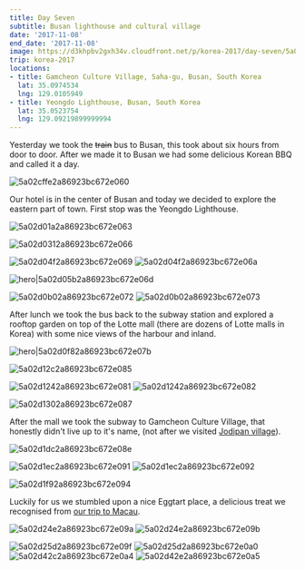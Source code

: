 ```yaml
---
title: Day Seven
subtitle: Busan lighthouse and cultural village
date: '2017-11-08'
end_date: '2017-11-08'
image: https://d3khpbv2gxh34v.cloudfront.net/p/korea-2017/day-seven/5a02d32b2a86923bc672e0a3.jpg
trip: korea-2017
locations:
- title: Gamcheon Culture Village, Saha-gu, Busan, South Korea
  lat: 35.0974534
  lng: 129.0105949
- title: Yeongdo Lighthouse, Busan, South Korea
  lat: 35.0523754
  lng: 129.09219899999994
---
```


Yesterday we took the ~~train~~ bus to Busan, this took about six hours from door to door. After we made it to Busan we had some delicious Korean BBQ and called it a day.

![5a02cffe2a86923bc672e060](https://d3khpbv2gxh34v.cloudfront.net/p/korea-2017/day-seven/5a02d0062a86923bc672e062.jpg "1.5")

Our hotel is in the center of Busan and today we decided to explore the eastern part of town. First stop was the Yeongdo Lighthouse.

![5a02d01a2a86923bc672e063](https://d3khpbv2gxh34v.cloudfront.net/p/korea-2017/day-seven/5a02d02e2a86923bc672e065.jpg "1.5")

![5a02d0312a86923bc672e066](https://d3khpbv2gxh34v.cloudfront.net/p/korea-2017/day-seven/5a02d03c2a86923bc672e068.jpg "1.5")

![5a02d04f2a86923bc672e069](https://d3khpbv2gxh34v.cloudfront.net/p/korea-2017/day-seven/5a02d0632a86923bc672e06f.jpg "1.5")
![5a02d04f2a86923bc672e06a](https://d3khpbv2gxh34v.cloudfront.net/p/korea-2017/day-seven/5a02d0572a86923bc672e06c.jpg "1.73")

![hero|5a02d05b2a86923bc672e06d](https://d3khpbv2gxh34v.cloudfront.net/p/korea-2017/day-seven/5a02d05b2a86923bc672e06d.jpg "1.636")

![5a02d0b02a86923bc672e072](https://d3khpbv2gxh34v.cloudfront.net/p/korea-2017/day-seven/5a02d0c02a86923bc672e076.jpg "1.5")
![5a02d0b02a86923bc672e073](https://d3khpbv2gxh34v.cloudfront.net/p/korea-2017/day-seven/5a02d0ba2a86923bc672e075.jpg "1.5")

After lunch we took the bus back to the subway station and explored a rooftop garden on top of the Lotte mall (there are dozens of Lotte malls in Korea) with some nice views of the harbour and inland.

![hero|5a02d0f82a86923bc672e07b](https://d3khpbv2gxh34v.cloudfront.net/p/korea-2017/day-seven/5a02d0f82a86923bc672e07b.jpg "1.5")

![5a02d12c2a86923bc672e085](https://d3khpbv2gxh34v.cloudfront.net/p/korea-2017/day-seven/5a02d1392a86923bc672e089.jpg "1.5")

![5a02d1242a86923bc672e081](https://d3khpbv2gxh34v.cloudfront.net/p/korea-2017/day-seven/5a02d1322a86923bc672e088.jpg "1.5")
![5a02d1242a86923bc672e082](https://d3khpbv2gxh34v.cloudfront.net/p/korea-2017/day-seven/5a02d12f2a86923bc672e086.jpg "1.715")

![5a02d1302a86923bc672e087](https://d3khpbv2gxh34v.cloudfront.net/p/korea-2017/day-seven/5a02d13d2a86923bc672e08a.jpg "1.5")

After the mall we took the subway to Gamcheon Culture Village, that honestly didn't live up to it's name, (not after we visited [Jodipan village](https://daybreakers.co/matsimitsu/59f5db9a2a86923bc672d570/59f788c32a86923bc672d8f0)).



![5a02d1dc2a86923bc672e08e](https://d3khpbv2gxh34v.cloudfront.net/p/korea-2017/day-seven/5a02d1e92a86923bc672e090.jpg "1.476")

![5a02d1ec2a86923bc672e091](https://d3khpbv2gxh34v.cloudfront.net/p/korea-2017/day-seven/5a02d2172a86923bc672e098.jpg "1.5")
![5a02d1ec2a86923bc672e092](https://d3khpbv2gxh34v.cloudfront.net/p/korea-2017/day-seven/5a02d2152a86923bc672e097.jpg "1.5")

![5a02d1f92a86923bc672e094](https://d3khpbv2gxh34v.cloudfront.net/p/korea-2017/day-seven/5a02d21e2a86923bc672e099.jpg "1.5")

Luckily for us we stumbled upon a nice Eggtart place, a delicious treat we recognised from [our trip to Macau](https://daybreakers.co/matsimitsu/59f5db9a2a86923bc672d570/59f778ec2a86923bc672d61f).

![5a02d24e2a86923bc672e09a](https://d3khpbv2gxh34v.cloudfront.net/p/korea-2017/day-seven/5a02d2562a86923bc672e09c.jpg "1.5")
![5a02d24e2a86923bc672e09b](https://d3khpbv2gxh34v.cloudfront.net/p/korea-2017/day-seven/5a02d25a2a86923bc672e09e.jpg "1.5")

![5a02d25d2a86923bc672e09f](https://d3khpbv2gxh34v.cloudfront.net/p/korea-2017/day-seven/5a02d2622a86923bc672e0a1.jpg "1.543")
![5a02d25d2a86923bc672e0a0](https://d3khpbv2gxh34v.cloudfront.net/p/korea-2017/day-seven/5a02d26b2a86923bc672e0a2.jpg "1.5")
![5a02d42c2a86923bc672e0a4](https://d3khpbv2gxh34v.cloudfront.net/p/korea-2017/day-seven/5a02d4482a86923bc672e0a7.jpg "1.5")
![5a02d42e2a86923bc672e0a5](https://d3khpbv2gxh34v.cloudfront.net/p/korea-2017/day-seven/5a02d43c2a86923bc672e0a6.jpg "0.667")


